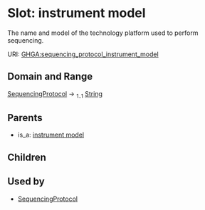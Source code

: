 
# Slot: instrument model


The name and model of the technology platform used to perform sequencing.

URI: [GHGA:sequencing_protocol_instrument_model](https://w3id.org/GHGA/sequencing_protocol_instrument_model)


## Domain and Range

[SequencingProtocol](SequencingProtocol.md) &#8594;  <sub>1..1</sub> [String](types/String.md)

## Parents

 *  is_a: [instrument model](instrument_model.md)

## Children


## Used by

 * [SequencingProtocol](SequencingProtocol.md)
